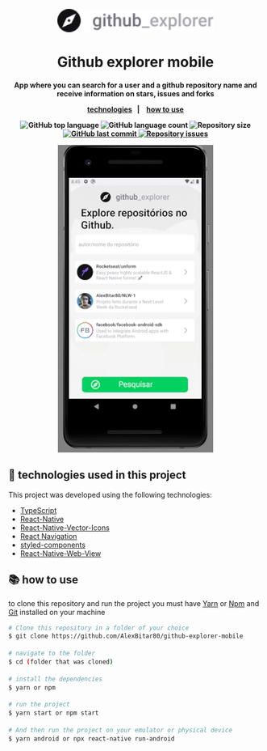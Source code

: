 <p align="center">
  <img width="310" hieght="200" alt="GitHub Explorer logo" src="https://github.com/AlexBitar80/github-explorer-mobile/blob/master/src/assets/Logo.png">
</p>
<h1 align="center">
  Github explorer mobile
</h1>

<H4 align="center">
  App where you can search for a user and a github repository name and receive information on stars, issues and forks  
</h33>

<br >

<p align="center">
  <a href="#robot-technologies-used-in-this-project">technologies</a>&nbsp;&nbsp;&nbsp;|&nbsp;&nbsp;&nbsp;
  <a href="#books-how-to-use">how to use</a>
</p>


<p align="center">
  <img alt="GitHub top language" src="https://img.shields.io/github/languages/top/AlexBitar80/github-explorer-mobile.svg">

  <img alt="GitHub language count" src="https://img.shields.io/github/languages/count/AlexBitar80/github-explorer-mobile.svg">

  <img alt="Repository size" src="https://img.shields.io/github/repo-size/AlexBitar80/github-explorer-mobile.svg">
  <a href="https://github.com/AlexBitar80/github-explorer-mobile/commits/master">
    <img alt="GitHub last commit" src="https://img.shields.io/github/last-commit/AlexBitar80/github-explorer-mobile.svg">
  </a>

  <a href="https://github.com/lukemorales/react-rocketshoes/issues">
    <img alt="Repository issues" src="https://img.shields.io/github/issues/AlexBitar80/github-explorer-mobile.svg">
  </a>
</p>

<p align="center">
  <img alt="gif app" src="https://github.com/AlexBitar80/github-explorer-mobile/blob/master/github_explorer.gif">
</p>



## :robot: technologies used in this project

This project was developed using the following technologies:

-  [TypeScript](https://www.typescriptlang.org/)
-  [React-Native](https://reactnative.dev/)
-  [React-Native-Vector-Icons](https://www.npmjs.com/package/react-native-vector-icons)
-  [React Navigation](https://reactnavigation.org/)
-  [styled-components](https://styled-components.com/)
-  [React-Native-Web-View](https://reactnative.dev/docs/webview)

 
## :books: how to use

 to clone this repository and run the project you must have [Yarn](https://yarnpkg.com/) or [Npm](https://www.npmjs.com/get-npm) and [Git](https://git-scm.com/) installed on your machine      

```bash
# Clone this repository in a folder of your choice
$ git clone https://github.com/AlexBitar80/github-explorer-mobile

# navigate to the folder 
$ cd (folder that was cloned)

# install the dependencies
$ yarn or npm 

# run the project
$ yarn start or npm start

# And then run the project on your emulator or physical device
$ yarn android or npx react-native run-android
```
